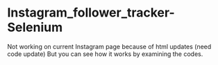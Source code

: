 # Instagram_follower_tracker-Selenium
Not working on current Instagram page because of html updates (need code update)
But you can see how it works by examining the codes.
